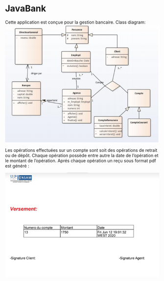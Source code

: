 # JavaBank

Cette application est conçue pour la gestion bancaire.
Class diagram:
![Class Diagram](/ReadMeImgs/ClassDiag.PNG)

Les opérations effectuées sur un compte sont soit des opérations de retrait ou de dépôt. Chaque
opération possède entre autre la date de l’opération et le montant de l’opération.
Aprés chaque opération un reçu sous format pdf est généré :


![Recu](/ReadMeImgs/recuBank.PNG)
